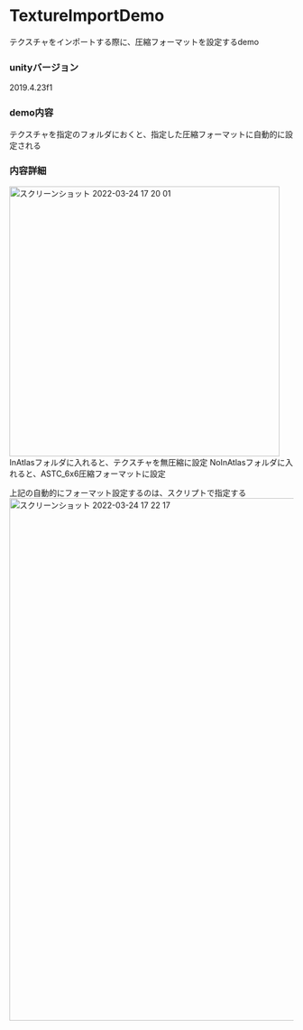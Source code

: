 # TextureImportDemo
テクスチャをインポートする際に、圧縮フォーマットを設定するdemo
### unityバージョン
2019.4.23f1
### demo内容
テクスチャを指定のフォルダにおくと、指定した圧縮フォーマットに自動的に設定される
### 内容詳細
<img width="479" alt="スクリーンショット 2022-03-24 17 20 01" src="https://user-images.githubusercontent.com/59904787/159872896-473d8a3c-ae63-45c6-a2e7-a881380138a9.png">
InAtlasフォルダに入れると、テクスチャを無圧縮に設定
NoInAtlasフォルダに入れると、ASTC_6x6圧縮フォーマットに設定

上記の自動的にフォーマット設定するのは、スクリプトで指定する
<img width="927" alt="スクリーンショット 2022-03-24 17 22 17" src="https://user-images.githubusercontent.com/59904787/159873278-131998d7-aead-49d6-8bcf-9cbfb63f53de.png">
